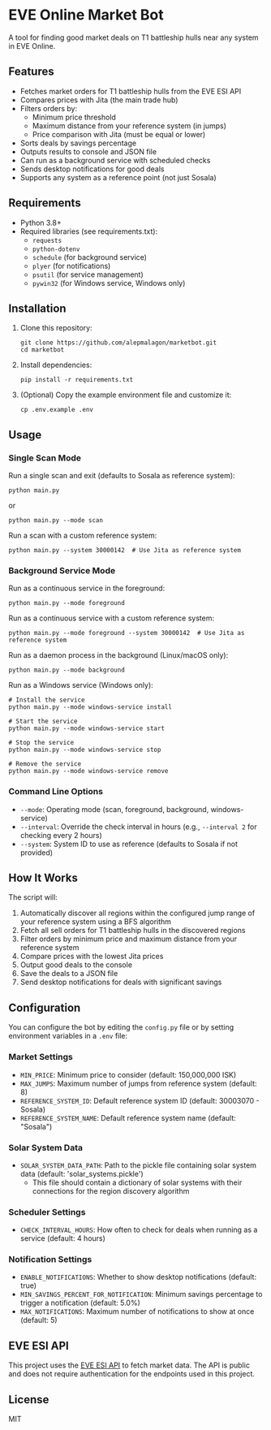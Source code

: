 # EVE Online Market Bot

A tool for finding good market deals on T1 battleship hulls near any system in EVE Online.

## Features

- Fetches market orders for T1 battleship hulls from the EVE ESI API
- Compares prices with Jita (the main trade hub)
- Filters orders by:
  - Minimum price threshold
  - Maximum distance from your reference system (in jumps)
  - Price comparison with Jita (must be equal or lower)
- Sorts deals by savings percentage
- Outputs results to console and JSON file
- Can run as a background service with scheduled checks
- Sends desktop notifications for good deals
- Supports any system as a reference point (not just Sosala)

## Requirements

- Python 3.8+
- Required libraries (see requirements.txt):
  - `requests`
  - `python-dotenv`
  - `schedule` (for background service)
  - `plyer` (for notifications)
  - `psutil` (for service management)
  - `pywin32` (for Windows service, Windows only)

## Installation

1. Clone this repository:
   ```
   git clone https://github.com/alepmalagon/marketbot.git
   cd marketbot
   ```

2. Install dependencies:
   ```
   pip install -r requirements.txt
   ```

3. (Optional) Copy the example environment file and customize it:
   ```
   cp .env.example .env
   ```

## Usage

### Single Scan Mode

Run a single scan and exit (defaults to Sosala as reference system):
```
python main.py
```
or
```
python main.py --mode scan
```

Run a scan with a custom reference system:
```
python main.py --system 30000142  # Use Jita as reference system
```

### Background Service Mode

Run as a continuous service in the foreground:
```
python main.py --mode foreground
```

Run as a continuous service with a custom reference system:
```
python main.py --mode foreground --system 30000142  # Use Jita as reference system
```

Run as a daemon process in the background (Linux/macOS only):
```
python main.py --mode background
```

Run as a Windows service (Windows only):
```
# Install the service
python main.py --mode windows-service install

# Start the service
python main.py --mode windows-service start

# Stop the service
python main.py --mode windows-service stop

# Remove the service
python main.py --mode windows-service remove
```

### Command Line Options

- `--mode`: Operating mode (scan, foreground, background, windows-service)
- `--interval`: Override the check interval in hours (e.g., `--interval 2` for checking every 2 hours)
- `--system`: System ID to use as reference (defaults to Sosala if not provided)

## How It Works

The script will:
1. Automatically discover all regions within the configured jump range of your reference system using a BFS algorithm
2. Fetch all sell orders for T1 battleship hulls in the discovered regions
3. Filter orders by minimum price and maximum distance from your reference system
4. Compare prices with the lowest Jita prices
5. Output good deals to the console
6. Save the deals to a JSON file
7. Send desktop notifications for deals with significant savings

## Configuration

You can configure the bot by editing the `config.py` file or by setting environment variables in a `.env` file:

### Market Settings
- `MIN_PRICE`: Minimum price to consider (default: 150,000,000 ISK)
- `MAX_JUMPS`: Maximum number of jumps from reference system (default: 8)
- `REFERENCE_SYSTEM_ID`: Default reference system ID (default: 30003070 - Sosala)
- `REFERENCE_SYSTEM_NAME`: Default reference system name (default: "Sosala")

### Solar System Data
- `SOLAR_SYSTEM_DATA_PATH`: Path to the pickle file containing solar system data (default: 'solar_systems.pickle')
  - This file should contain a dictionary of solar systems with their connections for the region discovery algorithm

### Scheduler Settings
- `CHECK_INTERVAL_HOURS`: How often to check for deals when running as a service (default: 4 hours)

### Notification Settings
- `ENABLE_NOTIFICATIONS`: Whether to show desktop notifications (default: true)
- `MIN_SAVINGS_PERCENT_FOR_NOTIFICATION`: Minimum savings percentage to trigger a notification (default: 5.0%)
- `MAX_NOTIFICATIONS`: Maximum number of notifications to show at once (default: 5)

## EVE ESI API

This project uses the [EVE ESI API](https://esi.evetech.net/docs/esi_introduction.html) to fetch market data. The API is public and does not require authentication for the endpoints used in this project.

## License

MIT
